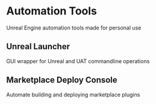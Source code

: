 # Automation Tools
Unreal Engine automation tools made for personal use
## Unreal Launcher
GUI wrapper for Unreal and UAT commandline operations
## Marketplace Deploy Console
Automate building and deploying marketplace plugins
